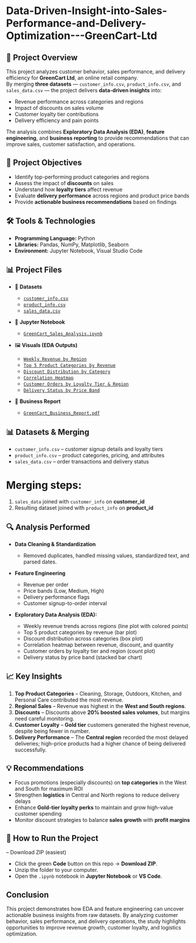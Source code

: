 # Data-Driven-Insight-into-Sales-Performance-and-Delivery-Optimization---GreenCart-Ltd

## 📌 Project Overview
This project analyzes customer behavior, sales performance, and delivery efficiency for **GreenCart Ltd**, an online retail company.  
By merging **three datasets** — `customer_info.csv`, `product_info.csv`, and `sales_data.csv` — the project delivers **data-driven insights** into:

- Revenue performance across categories and regions  
- Impact of discounts on sales volume  
- Customer loyalty tier contributions  
- Delivery efficiency and pain points  

The analysis combines **Exploratory Data Analysis (EDA)**, **feature engineering**, and **business reporting** to provide recommendations that can improve sales, customer satisfaction, and operations.

## 🎯 Project Objectives
- Identify top-performing product categories and regions  
- Assess the impact of **discounts** on sales  
- Understand how **loyalty tiers** affect revenue  
- Evaluate **delivery performance** across regions and product price bands  
- Provide **actionable business recommendations** based on findings  

## 🛠️ Tools & Technologies
- **Programming Language:** Python  
- **Libraries:** Pandas, NumPy, Matplotlib, Seaborn  
- **Environment:** Jupyter Notebook, Visual Studio Code  

## 📊 Project Files
- 📂 **Datasets**  
  - [`customer_info.csv`](customer_info.csv)  
  - [`product_info.csv`](product_info.csv)  
  - [`sales_data.csv`](sales_data.csv)  

- 📘 **Jupyter Notebook**  
  - [`GreenCart_Sales_Analysis.ipynb`](GreenCart_Sales_Analysis.ipynb)  

- 🖼️ **Visuals (EDA Outputs)**  
  - [`Weekly Revenue by Region`](weekly_revenue_by_region.png)  
  - [`Top 5 Product Categories by Revenue`](top_5_categories.png)  
  - [`Discount Distribution by Category`](discount_distribution_across_product_categories.png)  
  - [`Correlation Heatmap`](correlation_revenue_discount_quantity.png)  
  - [`Customer Orders by Loyalty Tier & Region`](customer_orders_by_loyalty_tier_region.png)  
  - [`Delivery Status by Price Band`](delivery_status_by_price_band.png)  

- 📑 **Business Report**  
  - [`GreenCart_Business_Report.pdf`](GreenCart_Business_Report.pdf)  

## 📊 Datasets & Merging
- `customer_info.csv` – customer signup details and loyalty tiers  
- `product_info.csv` – product categories, pricing, and attributes  
- `sales_data.csv` – order transactions and delivery status  

# Merging steps:
1. `sales_data` joined with `customer_info` on **customer_id**  
2. Resulting dataset joined with `product_info` on **product_id**  

## 🔍 Analysis Performed
- **Data Cleaning & Standardization**  
  - Removed duplicates, handled missing values, standardized text, and parsed dates.  
- **Feature Engineering**  
  - Revenue per order  
  - Price bands (Low, Medium, High)  
  - Delivery performance flags  
  - Customer signup-to-order interval  

- **Exploratory Data Analysis (EDA):**  
  - Weekly revenue trends across regions (line plot with colored points)  
  - Top 5 product categories by revenue (bar plot)  
  - Discount distribution across categories (box plot)  
  - Correlation heatmap between revenue, discount, and quantity  
  - Customer orders by loyalty tier and region (count plot)  
  - Delivery status by price band (stacked bar chart)  

## 📈 Key Insights
1. **Top Product Categories** – Cleaning, Storage, Outdoors, Kitchen, and Personal Care contributed the most revenue.  
2. **Regional Sales** – Revenue was highest in the **West and South regions**.  
3. **Discounts** – Discounts above **20% boosted sales volumes**, but margins need careful monitoring.  
4. **Customer Loyalty** – **Gold tier** customers generated the highest revenue, despite being fewer in number.  
5. **Delivery Performance** – The **Central region** recorded the most delayed deliveries; high-price products had a higher chance of being delivered successfully.  

## 💡 Recommendations
- Focus promotions (especially discounts) on **top categories** in the West and South for maximum ROI  
- Strengthen **logistics** in Central and North regions to reduce delivery delays  
- Enhance **Gold-tier loyalty perks** to maintain and grow high-value customer spending  
- Monitor discount strategies to balance **sales growth** with **profit margins**  

## 🚀 How to Run the Project
   – Download ZIP (easiest) 
   - Click the green **Code** button on this repo → **Download ZIP**.  
   - Unzip the folder to your computer.  
   - Open the `.ipynb` notebook in **Jupyter Notebook** or **VS Code**.  

## Conclusion
This project demonstrates how EDA and feature engineering can uncover actionable business insights from raw datasets.
By analyzing customer behavior, sales performance, and delivery operations, the study highlights opportunities to improve revenue growth, customer loyalty, and logistics optimization.
 
